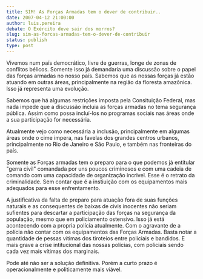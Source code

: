 ```yaml
---
title: SIM! As Forças Armadas tem o dever de contribuir..
date: 2007-04-12 21:00:00
author: luis.pereira
debate: O Exército deve sair dos morros?
slug: sim-as-forcas-armadas-tem-o-dever-de-contribuir
status: publish 
type: post
---
```


Vivemos num país democrático, livre de guerras, longe de zonas de conflitos bélicos. Somente isso já demandaria uma discussão sobre o papel das forças armadas no nosso país. Sabemos que as nossas forças já estão atuando em outras áreas, principalmente na região da floresta amazônica. Isso já representa uma evolução.  

Sabemos que há algumas restrições imposta pela Consituição Federal, mas nada impede que a discussão incluia as forças armadas no tema segurança pública. Assim como possa incluí-los no programas sociais nas áreas onde a sua participação for necessária.  

Atualmente vejo como necessária a inclusão, principalmente em algumas áreas onde o cime impera, nas favelas dos grandes centros urbanos, principalmente no Rio de Janeiro e São Paulo, e também nas fronteiras do país.  

Somente as Forças armadas tem o preparo para o que podemos já entitular "gerra civil" comandada por uns poucos criminosos e com uma cadeia de comando com uma capacidade de organização incrivel. Esse é o retrato da criminalidade. Sem contar que é a instiuição com os equipamentos mais adequados para esse enfrentamento.  

A justificativa da falta de preparo para atuação fora de suas funções naturais e as consequentes de baixas de civis inocentes não seriam sufientes para descartar a participação das forças na segurança da população, mesmo que em policiamento ostensivo. Isso já está acontecendo com a propria polícia atualmente. Com o agravante de a polícia não contar com os equipamentos das Forças Armadas. Basta notar a quantidade de pessas vítimas dos tiroteios entre policiais e bandidos. E mais grave a crise intitucional das nossas polícias, com policiais sendo cada vez mais vítimas dos marginais.  

Pode até não ser a solução definitiva. Porém a curto prazo é operacionalmente e politicamente mais viável.
